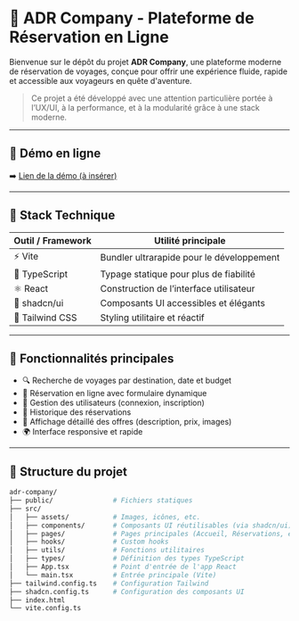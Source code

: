 # 🧳 ADR Company - Plateforme de Réservation en Ligne

Bienvenue sur le dépôt du projet **ADR Company**, une plateforme moderne de réservation de voyages, conçue pour offrir une expérience fluide, rapide et accessible aux voyageurs en quête d'aventure.  

> Ce projet a été développé avec une attention particulière portée à l’UX/UI, à la performance, et à la modularité grâce à une stack moderne.

---

## 🔗 Démo en ligne

➡️ [Lien de la démo (à insérer)](https://adr-company.vercel.app)

---

## 🚀 Stack Technique

| Outil / Framework     | Utilité principale                                     |
|----------------------|--------------------------------------------------------|
| ⚡ Vite               | Bundler ultrarapide pour le développement              |
| 🧠 TypeScript        | Typage statique pour plus de fiabilité                 |
| ⚛️ React             | Construction de l’interface utilisateur                |
| 🧩 shadcn/ui         | Composants UI accessibles et élégants                  |
| 🎨 Tailwind CSS      | Styling utilitaire et réactif                          |

---

## 🧰 Fonctionnalités principales

- 🔍 Recherche de voyages par destination, date et budget
- 📅 Réservation en ligne avec formulaire dynamique
- 👤 Gestion des utilisateurs (connexion, inscription)
- 🧾 Historique des réservations
- 📄 Affichage détaillé des offres (description, prix, images)
- 🌍 Interface responsive et rapide


---

## 📁 Structure du projet

```bash
adr-company/
├── public/               # Fichiers statiques
├── src/
│   ├── assets/           # Images, icônes, etc.
│   ├── components/       # Composants UI réutilisables (via shadcn/ui)
│   ├── pages/            # Pages principales (Accueil, Réservations, etc.)
│   ├── hooks/            # Custom hooks
│   ├── utils/            # Fonctions utilitaires
│   ├── types/            # Définition des types TypeScript
│   ├── App.tsx           # Point d'entrée de l'app React
│   └── main.tsx          # Entrée principale (Vite)
├── tailwind.config.ts    # Configuration Tailwind
├── shadcn.config.ts      # Configuration des composants UI
├── index.html
└── vite.config.ts
